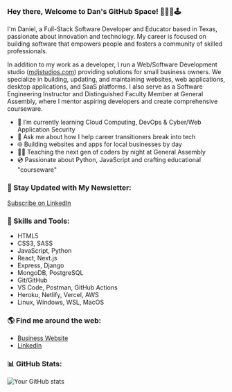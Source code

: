 <!--
**myDeveloperJourney/myDeveloperJourney** is a ✨ _special_ ✨ repository because its `README.md` (this file) appears on your GitHub profile. -->

### Hey there, Welcome to Dan's GitHub Space! 👨🏼‍💻🕹️

I'm Daniel, a Full-Stack Software Developer and Educator based in Texas, passionate about innovation and technology. My career is focused on building software that empowers people and fosters a community of skilled professionals.

In addition to my work as a developer, I run a Web/Software Development studio ([mdjstudios.com](https://mdjstudios.com)) providing solutions for small business owners. We specialize in building, updating, and maintaining websites, web applications, desktop applications, and SaaS platforms. I also serve as a Software Engineering Instructor and Distinguished Faculty Member at General Assembly, where I mentor aspiring developers and create comprehensive courseware.

- 🌱 I’m currently learning Cloud Computing, DevOps & Cyber/Web Application Security
- 💬 Ask me about how I help career transitioners break into tech
- 🌐 Building websites and apps for local businesses by day
- 🧑‍🏫 Teaching the next gen of coders by night at General Assembly
- 💿 Passionate about Python, JavaScript and crafting educational "courseware"

### 💌 Stay Updated with My Newsletter:

<a href="https://www.linkedin.com/build-relation/newsletter-follow?entityUrn=7037147055806439424" target="_blank">Subscribe on LinkedIn</a>

### 🚀 Skills and Tools:

<ul>
  <li>HTML5</li>
  <li>CSS3, SASS</li>
  <li>JavaScript, Python</li>
  <li>React, Next.js</li>
  <li>Express, Django</li>
  <li>MongoDB, PostgreSQL</li>
  <li>Git/GitHub</li>
  <li>VS Code, Postman, GitHub Actions</li>
  <li>Heroku, Netlify, Vercel, AWS</li>
  <li>Linux, Windows, WSL, MacOS</li>
</ul>

### 🌎 Find me around the web:

- [Business Website](https://mdjstudios.com)
- [LinkedIn](https://www.linkedin.com/in/daniel-j-scott/)

### 📊 GitHub Stats:

![Your GitHub stats](https://github-readme-stats.vercel.app/api?username=myDeveloperJourney&show_icons=true&theme=dark)

<!-- https://www.hackthebox.com/achievement/machine/1993955/472 -->
<!-- https://www.hackthebox.com/achievement/machine/1993955/396 -->
